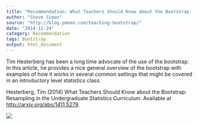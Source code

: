 ```yaml
---
title: "Recommendation: What Teachers Should Know about the Bootstrap: Resampling in the Undergraduate Statistics Curriculum"
author: "Steve Simon"
source: "http://blog.pmean.com/teaching-bootstrap/"
date: "2014-11-24"
category: Recommendation
tags: Bootstrap
output: html_document
---
```


Tim Hesterberg has been a long time advocate of the use of the
bootstrap. In this article, he provides a nice general overview of the
bootstrap with examples of how it works in several common settings that
might be covered in an introductory level statistics class.

<!---More--->

Hesterberg, Tim (2014) What Teachers Should Know about the Bootstrap:
Resampling in the Undergraduate Statistics Curriculum. Available at
<http://arxiv.org/abs/1411.5279>.

![](http://www.pmean.com/images/teaching-bootstrap01.png)




